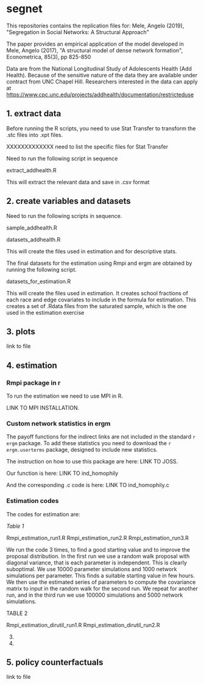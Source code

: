 # segnet
This repositories contains the replication files for:
Mele, Angelo (2019), "Segregation in Social Networks: A Structural Approach"

The paper provides an empirical application of the model developed in 
Mele, Angelo (2017), "A structural model of dense network formation", Econometrica, 85(3), pp 825-850

Data are from the National Longitudinal Study of Adolescents Health (Add Health). Because of the sensitive nature of the data they are available under contract from UNC Chapel Hill. Researchers interested in the data can apply at https://www.cpc.unc.edu/projects/addhealth/documentation/restricteduse 

## 1. extract data
Before running the R scripts, you need to use Stat Transfer to transform the .stc files into .xpt files. 

XXXXXXXXXXXXX need to list the specific files for Stat Transfer

Need to run the following script in sequence

extract_addhealth.R

This will extract the relevant data and save in .csv format

## 2. create variables and datasets
Need to run the following scripts in sequence.

sample_addhealth.R

datasets_addhealth.R

This will create the files used in estimation and for descriptive stats.

The final datasets for the estimation using Rmpi and ergm are obtained by running the following script.

datasets_for_estimation.R

This will create the files used in estimation. It creates school fractions of each race and edge covariates to include in the
formula for estimation. This creates a set of .Rdata files from the saturated sample, which is the one used in the estimation exercise

## 3. plots
link to file

## 4. estimation 

### Rmpi package in r
To run the estimation we need to use MPI in R. 

LINK TO MPI INSTALLATION.

### Custom network statistics in ergm
The payoff functions for the indirect links are not included
in the standard `r ergm` package. To add these statistics you need to 
download the `r ergm.userterms` package, designed to include new statistics.

The instruction on how to use this package are here: LINK TO JOSS.

Our function is here: LINK TO ind_homophily

And the corresponding .c code is here: LINK TO ind_homophily.c

### Estimation codes
The codes for estimation are:

*Table 1*

Rmpi_estimation_run1.R 
Rmpi_estimation_run2.R 
Rmpi_estimation_run3.R 

We run the code 3 times, to find a good starting value and to improve the 
proposal distribution. In the first run we use a random walk proposal with
diagonal variance, that is each parameter is independent. This is clearly suboptimal. 
We use 10000 parameter simulations and 1000 network simulations per parameter. This finds
a suitable starting value in few hours. We then use the estimated series of parameters to compute the covariance matrix to input in the random walk for the second run.
We repeat for another run, and in the third run we use 100000 simulations and 5000 network simulations. 



TABLE 2

Rmpi_estimation_dirutil_run1.R
Rmpi_estimation_dirutil_run2.R

3.
4.

## 5. policy counterfactuals
link to file

